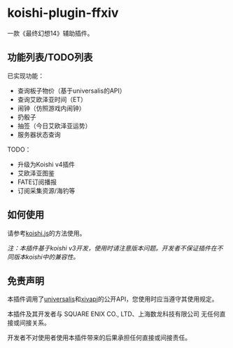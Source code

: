 # koishi-plugin-ffxiv

一款《最终幻想14》辅助插件。

## 功能列表/TODO列表

已实现功能：
* 查询板子物价（基于universalis的API）
* 查询艾欧泽亚时间（ET）
* 闹钟（仿照游戏内闹钟）
* 扔骰子
* 抽签（今日艾欧泽亚运势）
* 服务器状态查询

TODO：
* 升级为Koishi v4插件
* 艾欧泽亚图鉴
* FATE订阅播报
* 订阅采集资源/海钓等

## 如何使用

请参考[koishi.js](https://koishijs.org)的方法使用。

*注：本插件基于koishi v3开发，使用时请注意版本问题。开发者不保证插件在不同版本koishi中的兼容性。*

## 免责声明

本插件调用了[universalis](https://universalis.app)和[xivapi](https://xivapi.com)的公开API，您使用时应当遵守其使用规定。

本插件及其开发者与 SQUARE ENIX CO., LTD、上海数龙科技有限公司 无任何直接或间接关系。

开发者不对使用者使用本插件带来的后果承担任何直接或间接责任。

